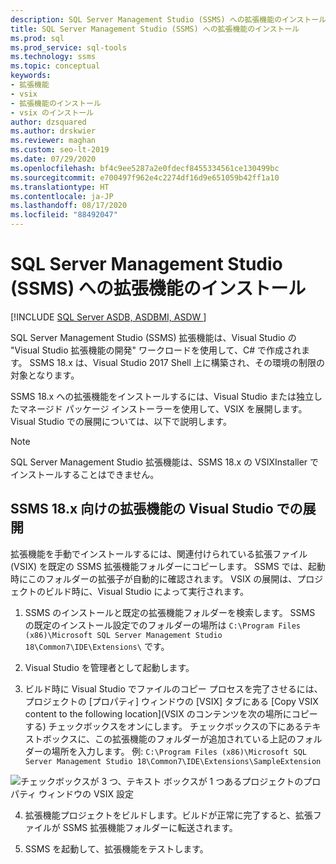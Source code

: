 ```yaml
---
description: SQL Server Management Studio (SSMS) への拡張機能のインストール
title: SQL Server Management Studio (SSMS) への拡張機能のインストール
ms.prod: sql
ms.prod_service: sql-tools
ms.technology: ssms
ms.topic: conceptual
keywords:
- 拡張機能
- vsix
- 拡張機能のインストール
- vsix のインストール
author: dzsquared
ms.author: drskwier
ms.reviewer: maghan
ms.custom: seo-lt-2019
ms.date: 07/29/2020
ms.openlocfilehash: bf4c9ee5287a2e0fdecf8455334561ce130499bc
ms.sourcegitcommit: e700497f962e4c2274df16d9e651059b42ff1a10
ms.translationtype: HT
ms.contentlocale: ja-JP
ms.lasthandoff: 08/17/2020
ms.locfileid: "88492047"
---
```

# <a name="install-extensions-in-sql-server-management-studio-ssms"></a>SQL Server Management Studio (SSMS) への拡張機能のインストール

[!INCLUDE [SQL Server ASDB, ASDBMI, ASDW ](../includes/applies-to-version/sql-asdb-asdbmi-asa.md)]

SQL Server Management Studio (SSMS) 拡張機能は、Visual Studio の "Visual Studio 拡張機能の開発" ワークロードを使用して、C# で作成されます。 SSMS 18.x は、Visual Studio 2017 Shell 上に構築され、その環境の制限の対象となります。

SSMS 18.x への拡張機能をインストールするには、Visual Studio または独立したマネージド パッケージ インストーラーを使用して、VSIX を展開します。  Visual Studio での展開については、以下で説明します。

> [!NOTE]
> SQL Server Management Studio 拡張機能は、SSMS 18.x の VSIXInstaller でインストールすることはできません。
  
## <a name="visual-studio-deployment-of-an-extension-for-ssms-18x"></a>SSMS 18.x 向けの拡張機能の Visual Studio での展開

拡張機能を手動でインストールするには、関連付けられている拡張ファイル (VSIX) を既定の SSMS 拡張機能フォルダーにコピーします。  SSMS では、起動時にこのフォルダーの拡張子が自動的に確認されます。  VSIX の展開は、プロジェクトのビルド時に、Visual Studio によって実行されます。 

  
1.  SSMS のインストールと既定の拡張機能フォルダーを検索します。  SSMS の既定のインストール設定でのフォルダーの場所は ```C:\Program Files (x86)\Microsoft SQL Server Management Studio 18\Common7\IDE\Extensions\``` です。  


2. Visual Studio を管理者として起動します。

3.  ビルド時に Visual Studio でファイルのコピー プロセスを完了させるには、プロジェクトの [プロパティ] ウィンドウの [VSIX] タブにある [Copy VSIX content to the following location]\(VSIX のコンテンツを次の場所にコピーする\) チェックボックスをオンにします。 チェックボックスの下にあるテキストボックスに、この拡張機能のフォルダーが追加されている上記のフォルダーの場所を入力します。  例: ```C:\Program Files (x86)\Microsoft SQL Server Management Studio 18\Common7\IDE\Extensions\SampleExtension```
  
![チェックボックスが 3 つ、テキスト ボックスが 1 つあるプロジェクトのプロパティ ウィンドウの VSIX 設定](./media/install-extensions/vsix_ssms.png)

4. 拡張機能プロジェクトをビルドします。ビルドが正常に完了すると、拡張ファイルが SSMS 拡張機能フォルダーに転送されます。

5.  SSMS を起動して、拡張機能をテストします。
  
